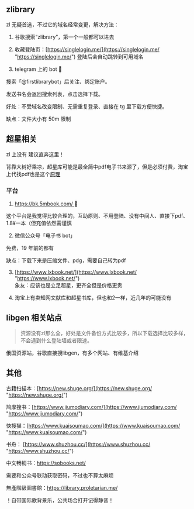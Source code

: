 ## zlibrary  

zl 无疑首选，不过它的域名经常变更，解决方法： 
 
1. 谷歌搜索“zlibrary”，第一个一般都可以进去

2. 收藏登陆页：[https://singlelogin.me/](https://singlelogin.me/ "https://singlelogin.me/") 登陆后会自动跳转到可用域名

3. telegram 上的 bot  🌟
   
搜索「@firstlibrarybot」后关注、绑定账户。 
 
发送书名会返回搜索列表，点击选择下载。
  
好处：不受域名改变限制、无需重复登录、直接在 tg 里下载方便快捷。  

缺点：文件大小有 50m 限制

## 超星相关  

zl 上没有 建议直奔这里！  

背靠大树好乘凉，超星库可能是最全简中pdf电子书来源了，但是必须付费，淘宝上代找pdf也是这个[原理](https://mp.weixin.qq.com/s/7SX-Oztgx2q76AN5YpntTA "https://mp.weixin.qq.com/s/7SX-Oztgx2q76AN5YpntTA")

### 平台
1. [https://bk.5mbook.com/ ](https://bk.5mbook.com/ "https://bk.5mbook.com/" )  🌟
   
这个平台是我觉得比较合理的，互助原则、不用登陆、没有中间人、直接下pdf、1.8¥一本（但充值依然需谨慎

2. 微信公众号「电子书 bot」  
   
免费，19 年前的都有  

缺点：下载下来是压缩文件、pdg，需要自己转为pdf

3. [https://www.lxbook.net/](https://www.lxbook.net/ "https://www.lxbook.net/")  
象友：应该也是立足超星，更齐全但是价格更贵

4. 淘宝上有卖知网文献库和超星书库，但也和2一样，近几年的可能没有

## libgen 相关站点  

>资源没有zl那么全，好处是文件备份方式比较多，所以下载选择比较多样，不会遇到什么登陆墙或者限速。


俄国资源站，谷歌直接搜libgen，有多个网站、有维基介绍  


## 其他

古籍扫描本：[https://new.shuge.org/](https://new.shuge.org/ "https://new.shuge.org/")

鸠摩搜书：[https://www.jiumodiary.com/](https://www.jiumodiary.com/ "https://www.jiumodiary.com/")

快搜猫：[https://www.kuaisoumao.com/](https://www.kuaisoumao.com/ "https://www.kuaisoumao.com/")

书舟： [https://www.shuzhou.cc/](https://www.shuzhou.cc/ "https://www.shuzhou.cc/")

中文畅销书：[https://sobooks.net/ ](https://sobooks.net/ "https://sobooks.net/" )  

需要和公众号联动获取密码，不过也不算太麻烦

無產階級圖書館：[https://library.proletarian.me/ ](https://library.proletarian.me/ "https://library.proletarian.me/" )  

！自带国际歌背景乐，公共场合打开记得静音！
